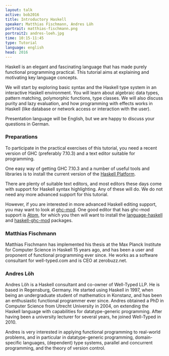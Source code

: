 ```yaml
---
layout: talk
active: bob2016
title: Introductory Haskell
speaker: Matthias Fischmann, Andres Löh
portrait: matthias-fischmann.png
portrait2: andres-loeh.jpg
time: 10:15-11:45
type: Tutorial
language: english
head: 2016
---
```


Haskell is an elegant and fascinating language that has made purely
functional programming practical. This tutorial aims at explaining and
motivating key language concepts.

We will start by exploring basic syntax and the Haskell type system in
an interactive Haskell environment.  You will learn about algebraic
data types, pattern matching, polymorphic functions, type classes.  We
will also discuss purity and lazy evaluation, and how programming with
effects works in Haskell (like database or network access or
interaction with the user).

Presentation language will be English, but we are happy to discuss
your questions in German.

### Preparations

To participate in the practical exercises of this tutorial, you need a
recent version of GHC (preferably 7.10.3) and a text editor suitable
for programming.

One easy way of getting GHC 7.10.3 and a number of useful tools and
libraries is to install the current version of the [Haskell Platform][HP].

There are plenty of suitable text editors, and most editors these days
come with support for Haskell syntax highlighting. Any of these will do.
We do not need any more advanced support for this tutorial.

However, if you are interested in more advanced Haskell editing support,
you may want to look at [ghc-mod][ghc-mod]. One good editor that has
ghc-mod support is [Atom][Atom], for which you then will want to install
the [language-haskell][atom-language-haskell] and 
[haskell-ghc-mod][atom-haskell-ghc-mod] packages.

### Matthias Fischmann

Matthias Fischmann has implemented his thesis at the Max Planck
Institute for Computer Science in Haskell 15 years ago, and has been a
user and proponent of functional programming ever since.  He works as
a software consultant for well-typed.com and is CEO at zerobuzz.net.

### Andres Löh

Andres Löh is a Haskell consultant and co-owner of Well-Typed LLP. He is based
in Regensburg, Germany. He started using Haskell in 1997, when being an
undergraduate student of mathematics in Konstanz, and has been an enthusiastic
functional programmer ever since. Andres obtained a PhD in Computer Science
from Utrecht University in 2004, on extending the Haskell language with
capabilities for datatype-generic programming. After having been a university
lecturer for several years, he joined Well-Typed in 2010. 
 
Andres is very interested in applying functional programming to real-world
problems, and in particular in datatype-generic programming, domain-specific
languages, (dependent) type systems, parallel and concurrent programming, and
the theory of version control. 

[HP]: https://www.haskell.org/platform/
[Atom]: https://atom.io/
[ghc-mod]: https://github.com/DanielG/ghc-mod
[atom-language-haskell]: https://atom.io/packages/language-haskell
[atom-haskell-ghc-mod]: https://atom.io/packages/haskell-ghc-mod
